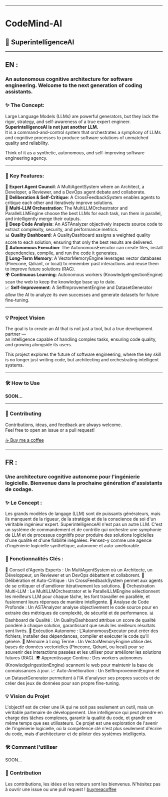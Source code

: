---------------------------------------------------------------------------------------------------------------------------------------------------------------------------------------------------
# CodeMind-AI
## 🧠 SuperintelligenceAI
---------------------------------------------------------------------------------------------------------------------------------------------------------------------------------------------------

## EN :
### An autonomous cognitive architecture for software engineering. Welcome to the next generation of coding assistants.

### ✨ The Concept:

Large Language Models (LLMs) are powerful generators, but they lack the rigor, strategy, and self-awareness of a true expert engineer.  
**SuperintelligenceAI is not just another LLM.**  
It is a command-and-control system that orchestrates a symphony of LLMs and cognitive processes to produce software solutions of unmatched quality and reliability.  

Think of it as a synthetic, autonomous, and self-improving software engineering agency.

---

### 🚀 Key Features:

🤖 **Expert Agent Council**: A MultiAgentSystem where an Architect, a Developer, a Reviewer, and a DevOps agent debate and collaborate.  
🤝 **Deliberation & Self-Critique**: A CrossFeedbackSystem enables agents to critique each other and iteratively improve solutions.  
🚀 **Multi-LLM Orchestration**: The MultiLLMOrchestrator and ParallelLLMEngine choose the best LLMs for each task, run them in parallel, and intelligently merge their outputs.  
🔬 **Deep Code Analysis**: An ASTAnalyzer objectively inspects source code to extract complexity, security, and performance metrics.  
📊 **Quality Dashboard**: A QualityDashboard assigns a weighted quality score to each solution, ensuring that only the best results are delivered.  
🦾 **Autonomous Execution**: The AutonomousExecutor can create files, install dependencies, compile, and run the code it generates.  
🧠 **Long-Term Memory**: A VectorMemoryEngine leverages vector databases (Pinecone, Qdrant, or local) to remember past interactions and reuse them to improve future solutions (RAG).  
🌍 **Continuous Learning**: Autonomous workers (KnowledgeIngestionEngine) scan the web to keep the knowledge base up to date.  
📈 **Self-Improvement**: A SelfImprovementEngine and DatasetGenerator allow the AI to analyze its own successes and generate datasets for future fine-tuning.  

---

### 💡 Project Vision
The goal is to create an AI that is not just a tool, but a true development partner —  
an intelligence capable of handling complex tasks, ensuring code quality, and growing alongside its users.  

This project explores the future of software engineering, where the key skill is no longer just writing code, but architecting and orchestrating intelligent systems.

---

### 🛠️ How to Use

**SOON...**

---

### 🤝 Contributing
Contributions, ideas, and feedback are always welcome.  
Feel free to open an issue or a pull request!  

[☕ Buy me a coffee](https://buymeacoffee.com/sticksonthebeach?new=1)

---------------------------------------------------------------------------------------------------------------------------------------------------------------------------------------------------

## FR :
### Une architecture cognitive autonome pour l'ingénierie logicielle. Bienvenue dans la prochaine génération d'assistants de codage.
### ✨ Le Concept :

Les grands modèles de langage (LLM) sont de puissants générateurs, mais ils manquent de la rigueur, de la stratégie et de la conscience de soi d'un véritable ingénieur expert. SuperintelligenceAI n'est pas un autre LLM. C'est un système de commandement et de contrôle qui orchestre une symphonie de LLM et de processus cognitifs pour produire des solutions logicielles d'une qualité et d'une fiabilité inégalées.
Pensez-y comme une agence d'ingénierie logicielle synthétique, autonome et auto-améliorable.

### 🚀 Fonctionnalités Clés :

🤖 Conseil d'Agents Experts : Un MultiAgentSystem où un Architecte, un Développeur, un Reviewer et un DevOps débattent et collaborent.
🤝 Délibération et Auto-Critique : Un CrossFeedbackSystem permet aux agents de se critiquer et d'améliorer itérativement les solutions.
🚀 Orchestration Multi-LLM : Le MultiLLMOrchestrator et le ParallelLLMEngine sélectionnent les meilleurs LLM pour chaque tâche, les font travailler en parallèle, et fusionnent leurs réponses de manière intelligente.
🔬 Analyse de Code Profonde : Un ASTAnalyzer analyse objectivement le code source pour en extraire des métriques de complexité, de sécurité et de performance.
📊 Dashboard de Qualité : Un QualityDashboard attribue un score de qualité pondéré à chaque solution, garantissant que seuls les meilleurs résultats sont livrés.
🦾 Exécution Autonome : L'AutonomousExecutor peut créer des fichiers, installer des dépendances, compiler et exécuter le code qu'il génère.
🧠 Mémoire à Long Terme : Un VectorMemoryEngine utilise des bases de données vectorielles (Pinecone, Qdrant, ou local) pour se souvenir des interactions passées et les utiliser pour améliorer les solutions futures (RAG).
🌍 Apprentissage Continu : Des workers autonomes (KnowledgeIngestionEngine) scannent le web pour maintenir la base de connaissances à jour.
📈 Auto-Amélioration : Un SelfImprovementEngine et un DatasetGenerator permettent à l'IA d'analyser ses propres succès et de créer des jeux de données pour son propre fine-tuning.

### 💡 Vision du Projet
L'objectif est de créer une IA qui ne soit pas seulement un outil, mais un véritable partenaire de développement. Une intelligence qui peut prendre en charge des tâches complexes, garantir la qualité du code, et grandir en même temps que ses utilisateurs.
Ce projet est une exploration de l'avenir de l'ingénierie logicielle, où la compétence clé n'est plus seulement d'écrire du code, mais d'architecturer et de piloter des systèmes intelligents.

### 🛠️ Comment l'utiliser

SOON...

### 🤝 Contribution
Les contributions, les idées et les retours sont les bienvenus. N'hésitez pas à ouvrir une issue ou une pull request !
[buymeacoffee](https://buymeacoffee.com/sticksonthebeach?new=1)
